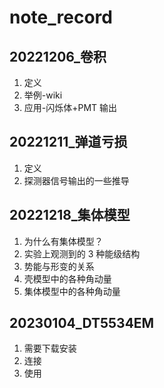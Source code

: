 # note_record

## 20221206_卷积
1. 定义
2. 举例-wiki
3. 应用-闪烁体+PMT 输出

## 20221211_弹道亏损
1. 定义
2. 探测器信号输出的一些推导

## 20221218_集体模型
1. 为什么有集体模型？
2. 实验上观测到的 3 种能级结构
3. 势能与形变的关系
4. 壳模型中的各种角动量
5. 集体模型中的各种角动量

## 20230104_DT5534EM
1. 需要下载安装
2. 连接
3. 使用